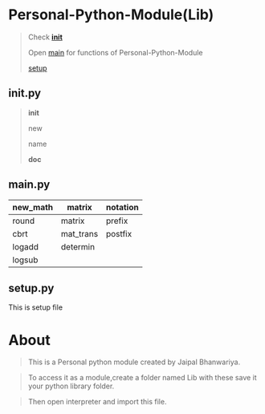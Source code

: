 # Personal-Python-Module(Lib)

> Check [__init__](https://github.com/BhJaipal/Personal-python-module/blob/main/__init__.py)
> 
> Open [main](https://github.com/BhJaipal/Personal-python-module/blob/main/main.py) for functions of Personal-Python-Module
> 
> [setup](https://github.com/BhJaipal/Personal-python-module/blob/main/setup.py)
## __init__.py
> __init__
> 
> new
> 
> name
> 
> __doc__

## main.py

| new_math |matrix | notation |
|-------|----------|---------|
| round | matrix | prefix |
| cbrt | mat_trans | postfix |
| logadd | determin   |       |
| logsub |     |       |

## setup.py

This is setup file

# About
> This is a Personal python module created by Jaipal Bhanwariya.

> To access it as a module,create a folder named Lib with these save it your python library folder.

> Then open interpreter and import this file.
